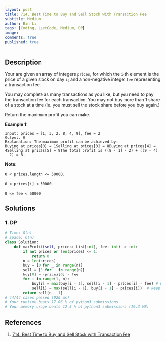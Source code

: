 ```yaml
---
layout: post
title: 714. Best Time to Buy and Sell Stock with Transaction Fee
subtitle: Medium
author: Bin Li
tags: [Coding, LeetCode, Medium, DP]
image: 
comments: true
published: true
---
```


## Description

Your are given an array of integers `prices`, for which the `i`-th element is the price of a given stock on day `i`; and a non-negative integer `fee` representing a transaction fee.

You may complete as many transactions as you like, but you need to pay the transaction fee for each transaction. You may not buy more than 1 share of a stock at a time (ie. you must sell the stock share before you buy again.)

Return the maximum profit you can make.

**Example 1:**

```
Input: prices = [1, 3, 2, 8, 4, 9], fee = 2
Output: 8
Explanation: The maximum profit can be achieved by:
Buying at prices[0] = 1Selling at prices[3] = 8Buying at prices[4] = 4Selling at prices[5] = 9The total profit is ((8 - 1) - 2) + ((9 - 4) - 2) = 8.
```

**Note:**

`0 < prices.length <= 50000`.

`0 < prices[i] < 50000`.

`0 <= fee < 50000`.


## Solutions
### 1. DP

```python
# Time: O(n)
# Space: O(n)
class Solution:
    def maxProfit(self, prices: List[int], fee: int) -> int:
        if not prices or len(prices) <= 1:
            return 0
        n = len(prices)
        buy = [0 for _ in range(n)]
        sell = [0 for _ in range(n)]
        buy[0] = -prices[0] - fee
        for i in range(1, n):
            buy[i] = max(buy[i - 1], sell[i - 1] - prices[i] - fee) # keep the same as day i-1, or buy from sell status at day i-1
            sell[i] = max(sell[i - 1], buy[i - 1] + prices[i])  # keep the same as day i-1, or sell from buy status at day i-1
        return sell[n - 1]
# 44/44 cases passed (920 ms)
# Your runtime beats 17.06 % of python3 submissions
# Your memory usage beats 12.5 % of python3 submissions (19.3 MB)
```

## References
1. [714. Best Time to Buy and Sell Stock with Transaction Fee](https://leetcode.com/problems/best-time-to-buy-and-sell-stock-with-transaction-fee/description/)